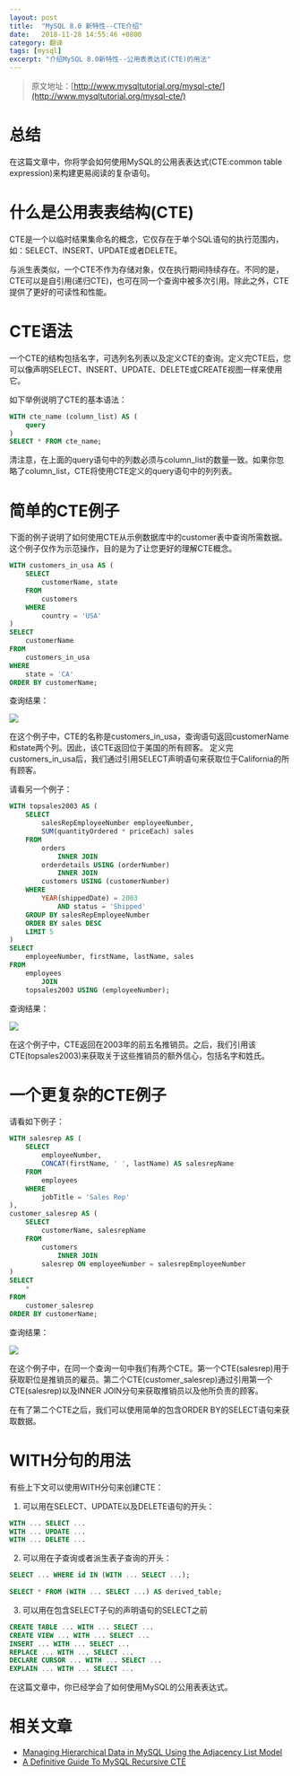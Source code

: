 ```yaml
---
layout: post
title:  "MySQL 8.0 新特性--CTE介绍"
date:   2018-11-28 14:55:46 +0800
category: 翻译
tags: [mysql]
excerpt: "介绍MySQL 8.0新特性--公用表表达式(CTE)的用法"
---
```

>原文地址：[http://www.mysqltutorial.org/mysql-cte/](http://www.mysqltutorial.org/mysql-cte/)

# 总结

在这篇文章中，你将学会如何使用MySQL的公用表表达式(CTE:common table expression)来构建更易阅读的复杂语句。

# 什么是公用表表结构(CTE)

CTE是一个以临时结果集命名的概念，它仅存在于单个SQL语句的执行范围内， 如：SELECT、INSERT、UPDATE或者DELETE。

与派生表类似，一个CTE不作为存储对象，仅在执行期间持续存在。不同的是，CTE可以是自引用(递归CTE)，也可在同一个查询中被多次引用。除此之外，CTE提供了更好的可读性和性能。

# CTE语法
一个CTE的结构包括名字，可选列名列表以及定义CTE的查询。定义完CTE后，您可以像声明SELECT、INSERT、UPDATE、DELETE或CREATE视图一样来使用它。

如下举例说明了CTE的基本语法：

```sql
WITH cte_name (column_list) AS (
    query
) 
SELECT * FROM cte_name;
```

清注意，在上面的query语句中的列数必须与column_list的数量一致。如果你忽略了column_list，CTE将使用CTE定义的query语句中的列列表。

# 简单的CTE例子

下面的例子说明了如何使用CTE从示例数据库中的customer表中查询所需数据。这个例子仅作为示范操作，目的是为了让您更好的理解CTE概念。

```sql
WITH customers_in_usa AS (
    SELECT 
        customerName, state
    FROM
        customers
    WHERE
        country = 'USA'
)
SELECT 
    customerName
FROM
    customers_in_usa
WHERE
    state = 'CA'
ORDER BY customerName;
```
查询结果：

![](/images/MySQL-CTE-Example-1.png)

在这个例子中，CTE的名称是customers_in_usa，查询语句返回customerName和state两个列。因此，该CTE返回位于美国的所有顾客。
定义完customers_in_usa后，我们通过引用SELECT声明语句来获取位于California的所有顾客。

请看另一个例子：

```sql
WITH topsales2003 AS (
    SELECT 
        salesRepEmployeeNumber employeeNumber,
        SUM(quantityOrdered * priceEach) sales
    FROM
        orders
            INNER JOIN
        orderdetails USING (orderNumber)
            INNER JOIN
        customers USING (customerNumber)
    WHERE
        YEAR(shippedDate) = 2003
            AND status = 'Shipped'
    GROUP BY salesRepEmployeeNumber
    ORDER BY sales DESC
    LIMIT 5
)
SELECT 
    employeeNumber, firstName, lastName, sales
FROM
    employees
        JOIN
    topsales2003 USING (employeeNumber);
```

查询结果：

![](/images/MySQL-CTE-Example-2.png)

在这个例子中，CTE返回在2003年的前五名推销员。之后，我们引用该CTE(topsales2003)来获取关于这些推销员的额外信心，包括名字和姓氏。

# 一个更复杂的CTE例子

请看如下例子：

```sql
WITH salesrep AS (
    SELECT 
        employeeNumber,
        CONCAT(firstName, ' ', lastName) AS salesrepName
    FROM
        employees
    WHERE
        jobTitle = 'Sales Rep'
),
customer_salesrep AS (
    SELECT 
        customerName, salesrepName
    FROM
        customers
            INNER JOIN
        salesrep ON employeeNumber = salesrepEmployeeNumber
)
SELECT 
    *
FROM
    customer_salesrep
ORDER BY customerName;
```
查询结果：

![](/images/MySQL-CTE-Example-3.png)

在这个例子中，在同一个查询一句中我们有两个CTE。第一个CTE(salesrep)用于获取职位是推销员的雇员。第二个CTE(customer_salesrep)通过引用第一个CTE(salesrep)以及INNER JOIN分句来获取推销员以及他所负责的顾客。

在有了第二个CTE之后，我们可以使用简单的包含ORDER BY的SELECT语句来获取数据。

# WITH分句的用法

有些上下文可以使用WITH分句来创建CTE：

1. 可以用在SELECT、UPDATE以及DELETE语句的开头：

```sql
WITH ... SELECT ...
WITH ... UPDATE ...
WITH ... DELETE ...
```

2. 可以用在子查询或者派生表子查询的开头：

```sql
SELECT ... WHERE id IN (WITH ... SELECT ...);
 
SELECT * FROM (WITH ... SELECT ...) AS derived_table;
```

3. 可以用在包含SELECT子句的声明语句的SELECT之前

```sql
CREATE TABLE ... WITH ... SELECT ...
CREATE VIEW ... WITH ... SELECT ...
INSERT ... WITH ... SELECT ...
REPLACE ... WITH ... SELECT ...
DECLARE CURSOR ... WITH ... SELECT ...
EXPLAIN ... WITH ... SELECT ...
```

在这篇文章中，你已经学会了如何使用MySQL的公用表表达式。

# 相关文章

* [Managing Hierarchical Data in MySQL Using the Adjacency List Model](http://www.mysqltutorial.org/mysql-adjacency-list-tree/)
* [A Definitive Guide To MySQL Recursive CTE](http://www.mysqltutorial.org/mysql-recursive-cte/)